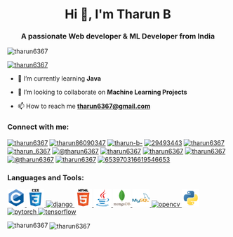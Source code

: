 <h1 align="center">Hi 👋, I'm Tharun B</h1>
<h3 align="center">A passionate Web developer & ML Developer from India</h3>

<p align="left"> <img src="https://komarev.com/ghpvc/?username=tharun6367&label=Profile%20views&color=0e75b6&style=flat" alt="tharun6367" /> </p>

<p align="left"> <a href="https://github.com/ryo-ma/github-profile-trophy"><img src="https://github-profile-trophy.vercel.app/?username=tharun6367" alt="tharun6367" /></a> </p>

- 🌱 I’m currently learning **Java**

- 👯 I’m looking to collaborate on **Machine Learning Projects**

- 📫 How to reach me **tharun6367@gmail.com**

<h3 align="left">Connect with me:</h3>
<p align="left">
<a href="https://dev.to/tharun6367" target="blank"><img align="center" src="https://raw.githubusercontent.com/rahuldkjain/github-profile-readme-generator/master/src/images/icons/Social/devto.svg" alt="tharun6367" height="30" width="40" /></a>
<a href="https://twitter.com/tharun86090347" target="blank"><img align="center" src="https://raw.githubusercontent.com/rahuldkjain/github-profile-readme-generator/master/src/images/icons/Social/twitter.svg" alt="tharun86090347" height="30" width="40" /></a>
<a href="https://linkedin.com/in/tharun-b-" target="blank"><img align="center" src="https://raw.githubusercontent.com/rahuldkjain/github-profile-readme-generator/master/src/images/icons/Social/linked-in-alt.svg" alt="tharun-b-" height="30" width="40" /></a>
<a href="https://stackoverflow.com/users/29493443" target="blank"><img align="center" src="https://raw.githubusercontent.com/rahuldkjain/github-profile-readme-generator/master/src/images/icons/Social/stack-overflow.svg" alt="29493443" height="30" width="40" /></a>
<a href="https://kaggle.com/tharun6367" target="blank"><img align="center" src="https://raw.githubusercontent.com/rahuldkjain/github-profile-readme-generator/master/src/images/icons/Social/kaggle.svg" alt="tharun6367" height="30" width="40" /></a>
<a href="https://instagram.com/tharun_6367" target="blank"><img align="center" src="https://raw.githubusercontent.com/rahuldkjain/github-profile-readme-generator/master/src/images/icons/Social/instagram.svg" alt="tharun_6367" height="30" width="40" /></a>
<a href="https://medium.com/@tharun6367" target="blank"><img align="center" src="https://raw.githubusercontent.com/rahuldkjain/github-profile-readme-generator/master/src/images/icons/Social/medium.svg" alt="@tharun6367" height="30" width="40" /></a>
<a href="https://www.codechef.com/users/tharun6367" target="blank"><img align="center" src="https://cdn.jsdelivr.net/npm/simple-icons@3.1.0/icons/codechef.svg" alt="tharun6367" height="30" width="40" /></a>
<a href="https://www.hackerrank.com/tharun6367" target="blank"><img align="center" src="https://raw.githubusercontent.com/rahuldkjain/github-profile-readme-generator/master/src/images/icons/Social/hackerrank.svg" alt="tharun6367" height="30" width="40" /></a>
<a href="https://www.leetcode.com/tharun6367" target="blank"><img align="center" src="https://raw.githubusercontent.com/rahuldkjain/github-profile-readme-generator/master/src/images/icons/Social/leet-code.svg" alt="tharun6367" height="30" width="40" /></a>
<a href="https://www.hackerearth.com/@tharun6367" target="blank"><img align="center" src="https://raw.githubusercontent.com/rahuldkjain/github-profile-readme-generator/master/src/images/icons/Social/hackerearth.svg" alt="@tharun6367" height="30" width="40" /></a>
<a href="https://auth.geeksforgeeks.org/user/tharun6367" target="blank"><img align="center" src="https://raw.githubusercontent.com/rahuldkjain/github-profile-readme-generator/master/src/images/icons/Social/geeks-for-geeks.svg" alt="tharun6367" height="30" width="40" /></a>
<a href="https://discord.gg/653970316619546653" target="blank"><img align="center" src="https://raw.githubusercontent.com/rahuldkjain/github-profile-readme-generator/master/src/images/icons/Social/discord.svg" alt="653970316619546653" height="30" width="40" /></a>
</p>

<h3 align="left">Languages and Tools:</h3>
<p align="left"> <a href="https://www.cprogramming.com/" target="_blank" rel="noreferrer"> <img src="https://raw.githubusercontent.com/devicons/devicon/master/icons/c/c-original.svg" alt="c" width="40" height="40"/> </a> <a href="https://www.w3schools.com/css/" target="_blank" rel="noreferrer"> <img src="https://raw.githubusercontent.com/devicons/devicon/master/icons/css3/css3-original-wordmark.svg" alt="css3" width="40" height="40"/> </a> <a href="https://www.djangoproject.com/" target="_blank" rel="noreferrer"> <img src="https://cdn.worldvectorlogo.com/logos/django.svg" alt="django" width="40" height="40"/> </a> <a href="https://www.w3.org/html/" target="_blank" rel="noreferrer"> <img src="https://raw.githubusercontent.com/devicons/devicon/master/icons/html5/html5-original-wordmark.svg" alt="html5" width="40" height="40"/> </a> <a href="https://www.java.com" target="_blank" rel="noreferrer"> <img src="https://raw.githubusercontent.com/devicons/devicon/master/icons/java/java-original.svg" alt="java" width="40" height="40"/> </a> <a href="https://www.mongodb.com/" target="_blank" rel="noreferrer"> <img src="https://raw.githubusercontent.com/devicons/devicon/master/icons/mongodb/mongodb-original-wordmark.svg" alt="mongodb" width="40" height="40"/> </a> <a href="https://www.mysql.com/" target="_blank" rel="noreferrer"> <img src="https://raw.githubusercontent.com/devicons/devicon/master/icons/mysql/mysql-original-wordmark.svg" alt="mysql" width="40" height="40"/> </a> <a href="https://opencv.org/" target="_blank" rel="noreferrer"> <img src="https://www.vectorlogo.zone/logos/opencv/opencv-icon.svg" alt="opencv" width="40" height="40"/> </a> <a href="https://www.python.org" target="_blank" rel="noreferrer"> <img src="https://raw.githubusercontent.com/devicons/devicon/master/icons/python/python-original.svg" alt="python" width="40" height="40"/> </a> <a href="https://pytorch.org/" target="_blank" rel="noreferrer"> <img src="https://www.vectorlogo.zone/logos/pytorch/pytorch-icon.svg" alt="pytorch" width="40" height="40"/> </a> <a href="https://www.tensorflow.org" target="_blank" rel="noreferrer"> <img src="https://www.vectorlogo.zone/logos/tensorflow/tensorflow-icon.svg" alt="tensorflow" width="40" height="40"/> </a> </p>

<p><img align="left" src="https://github-readme-stats.vercel.app/api/top-langs?username=tharun6367&show_icons=true&locale=en&layout=compact" alt="tharun6367" /></p>

<p>&nbsp;<img align="center" src="https://github-readme-stats.vercel.app/api?username=tharun6367&show_icons=true&locale=en" alt="tharun6367" /></p>
